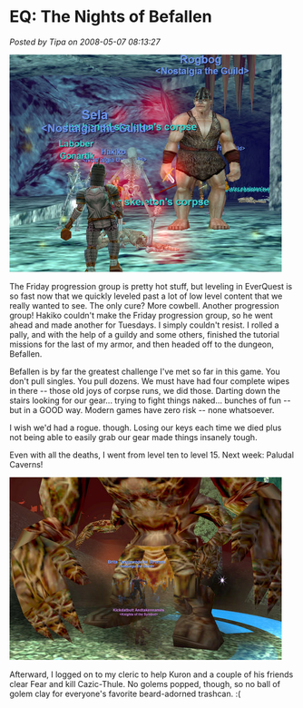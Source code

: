 # EQ: The Nights of Befallen

*Posted by Tipa on 2008-05-07 08:13:27*

![eqgame-2008-05-06-21-41-37-69.jpg](../uploads/2008/05/eqgame-2008-05-06-21-41-37-69.jpg)

The Friday progression group is pretty hot stuff, but leveling in EverQuest is so fast now that we quickly leveled past a lot of low level content that we really wanted to see. The only cure? More cowbell. Another progression group! Hakiko couldn't make the Friday progression group, so he went ahead and made another for Tuesdays. I simply couldn't resist. I rolled a pally, and with the help of a guildy and some others, finished the tutorial missions for the last of my armor, and then headed off to the dungeon, Befallen.

Befallen is by far the greatest challenge I've met so far in this game. You don't pull singles. You pull dozens. We must have had four complete wipes in there -- those old joys of corpse runs, we did those. Darting down the stairs looking for our gear... trying to fight things naked... bunches of fun -- but in a GOOD way. Modern games have zero risk -- none whatsoever. 

I wish we'd had a rogue. though. Losing our keys each time we died plus not being able to easily grab our gear made things insanely tough.

Even with all the deaths, I went from level ten to level 15. Next week: Paludal Caverns!

![eqgame-2008-05-07-01-44-41-85.jpg](../uploads/2008/05/eqgame-2008-05-07-01-44-41-85.jpg)

Afterward, I logged on to my cleric to help Kuron and a couple of his friends clear Fear and kill Cazic-Thule. No golems popped, though, so no ball of golem clay for everyone's favorite beard-adorned trashcan. :(

